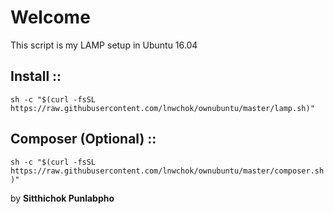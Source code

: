 <h1>Welcome</h1>
<p>This script is my LAMP setup in Ubuntu 16.04</p>

<h2>Install ::</h2>
<code>sh -c "$(curl -fsSL https://raw.githubusercontent.com/lnwchok/ownubuntu/master/lamp.sh)"</code>

<h2>Composer (Optional)  ::</h2>
<code>sh -c "$(curl -fsSL https://raw.githubusercontent.com/lnwchok/ownubuntu/master/composer.sh)"</code>


by <strong>Sitthichok Punlabpho</strong>
